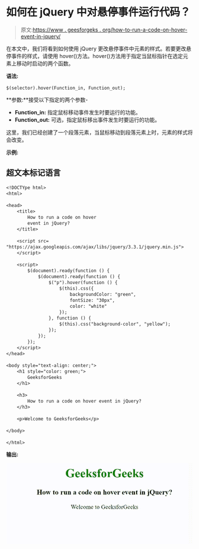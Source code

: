 # 如何在 jQuery 中对悬停事件运行代码？

> 原文:[https://www . geesforgeks . org/how-to-run-a-code-on-hover-event-in-jquery/](https://www.geeksforgeeks.org/how-to-run-a-code-on-hover-event-in-jquery/)

在本文中，我们将看到如何使用 jQuery 更改悬停事件中元素的样式。若要更改悬停事件的样式，请使用 hover()方法。hover()方法用于指定当鼠标指针在选定元素上移动时启动的两个函数。

**语法:**

```
$(selector).hover(Function_in, Function_out);
```

**参数:**接受以下指定的两个参数-

*   **Function_in:** 指定鼠标移动事件发生时要运行的功能。
*   **Function_out:** 可选，指定鼠标移出事件发生时要运行的功能。

这里，我们已经创建了一个段落元素，当鼠标移动到段落元素上时，元素的样式将会改变。

**示例:**

## 超文本标记语言

```
<!DOCTYpe html>
<html>

<head>
    <title>
        How to run a code on hover
        event in jQuery?
    </title>

    <script src=
"https://ajax.googleapis.com/ajax/libs/jquery/3.3.1/jquery.min.js">
    </script>

    <script>
        $(document).ready(function () {
            $(document).ready(function () {
                $("p").hover(function () {
                    $(this).css({
                        backgroundColor: "green",
                        fontSize: "30px",
                        color: "white"
                    });
                }, function () {
                    $(this).css("background-color", "yellow");
                });
            });
        });
    </script>
</head>

<body style="text-align: center;">
    <h1 style="color: green;">
        GeeksforGeeks
    </h1>

    <h3>
        How to run a code on hover event in jQuery?
    </h3>

    <p>Welcome to GeeksforGeeks</p>

</body>

</html>
```

**输出:**

![](img/da2ae15941d4dd9f0f9f733835de169c.png)